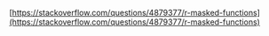[https://stackoverflow.com/questions/4879377/r-masked-functions](https://stackoverflow.com/questions/4879377/r-masked-functions)

